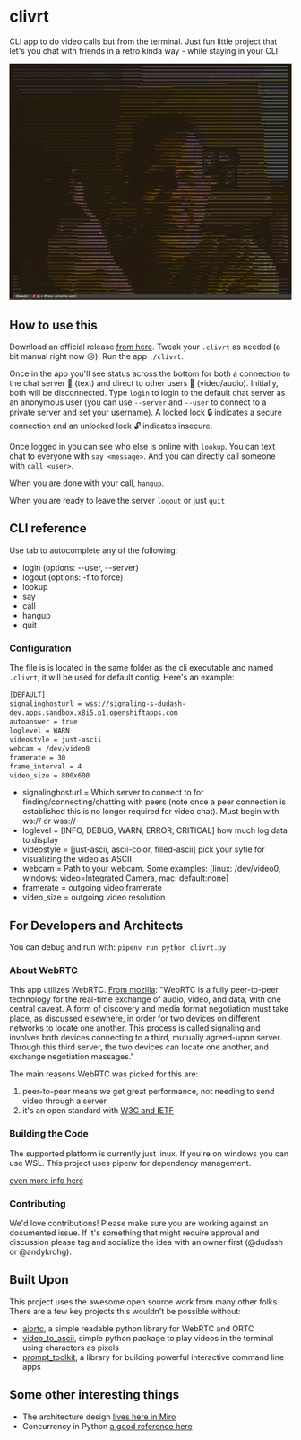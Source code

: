 # clivrt
CLI app to do video calls but from the terminal. Just fun little project that let's you chat with friends in a retro kinda way - while staying in your CLI. 

![Screenshot](docs/clivrtsmilethumbsup.png?raw=true)

## How to use this
Download an official release [from here](https://github.com/collabinator/clivrt/releases). Tweak your `.clivrt` as needed (a bit manual right now :disappointed_relieved:). Run the app `./clivrt`.

Once in the app you'll see status across the bottom for both a connection to the chat server 📢 (text) and direct to other users 👤 (video/audio). Initially, both will be disconnected. Type `login` to login to the default chat server as an anonymous user (you can use `--server` and `--user` to connect to a private server and set your username). A locked lock 🔒 indicates a secure connection and an unlocked lock 🔓 indicates insecure.

Once logged in you can see who else is online with `lookup`. You can text chat to everyone with `say <message>`. And you can directly call someone with `call <user>`.

When you are done with your call, `hangup`.

When you are ready to leave the server `logout` or just `quit`

## CLI reference
Use tab to autocomplete any of the following:
* login (options: --user, --server)
* logout (options: -f to force)
* lookup
* say
* call
* hangup
* quit

### Configuration
The file is is located in the same folder as the cli executable and named `.clivrt`, it will be used for default config. Here's an example:
```
[DEFAULT]
signalinghosturl = wss://signaling-s-dudash-dev.apps.sandbox.x8i5.p1.openshiftapps.com
autoanswer = true
loglevel = WARN
videostyle = just-ascii
webcam = /dev/video0
framerate = 30
frame_interval = 4
video_size = 800x600
```
* signalinghosturl = Which server to connect to for finding/connecting/chatting with peers (note once a peer connection is established this is no longer required for video chat). Must begin with ws:// or wss://
* loglevel = [INFO, DEBUG, WARN, ERROR, CRITICAL] how much log data to display
* videostyle = [just-ascii, ascii-color, filled-ascii] pick your sytle for visualizing the video as ASCII
* webcam = Path to your webcam. Some examples: [linux: /dev/video0, windows: video=Integrated Camera, mac: default:none]
* framerate = outgoing video framerate
* video_size = outgoing video resolution

## For Developers and Architects
You can debug and run with:
`pipenv run python clivrt.py`
### About WebRTC
This app utilizes WebRTC. [From mozilla](https://developer.mozilla.org/en-US/docs/Web/API/WebRTC_API/Signaling_and_video_calling): "WebRTC is a fully peer-to-peer technology for the real-time exchange of audio, video, and data, with one central caveat. A form of discovery and media format negotiation must take place, as discussed elsewhere, in order for two devices on different networks to locate one another. This process is called signaling and involves both devices connecting to a third, mutually agreed-upon server. Through this third server, the two devices can locate one another, and exchange negotiation messages."

The main reasons WebRTC was picked for this are:
1. peer-to-peer means we get great performance, not needing to send video through a server
2. it's an open standard with [W3C and IETF](https://www.w3.org/2021/01/pressrelease-webrtc-rec.html.en)

### Building the Code
The supported platform is currently just linux. If you're on windows you can use WSL.
This project uses pipenv for dependency management.

[even more info here](./docs/README-buildnotes.md)

### Contributing
We'd love contributions! Please make sure you are working against an documented issue. If it's something that might require approval and discussion please  tag and socialize the idea with an owner first (@dudash or @andykrohg).

## Built Upon
This project uses the awesome open source work from many other folks. There are a few key projects this wouldn't be possible without:
* [aiortc](https://github.com/aiortc/aiortc), a simple readable python library for WebRTC and ORTC
* [video_to_ascii](https://github.com/joelibaceta/video-to-ascii), simple python package to play videos in the terminal using characters as pixels
* [prompt_toolkit](https://python-prompt-toolkit.readthedocs.io/en/master/index.html), a library for building powerful interactive command line apps

## Some other interesting things
- The architecture design [lives here in Miro](https://miro.com/app/board/uXjVOZLd2gQ=/)
- Concurrency in Python [a good reference here](https://realpython.com/python-concurrency/#what-is-concurrency)
